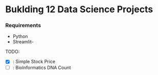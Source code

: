 # Buklding 12 Data Science Projects

### Requirements
- Python
- Streamlit-

TODO:
- [x] : Simple Stock Price
- [ ] : BioInformatics DNA Count